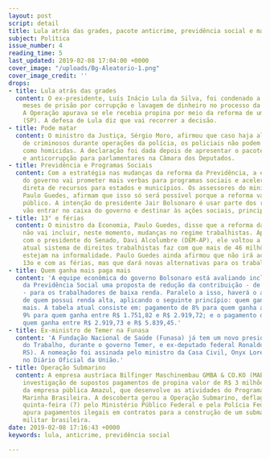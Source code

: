 ```yaml
---
layout: post
script: detail
title: Lula atrás das grades, pacote anticrime, previdência social e mais.
subject: Política
issue_number: 4
reading_time: 5
last_updated: 2019-02-08 17:04:00 +0000
cover_image: "/uploads/Bg-Aleatorio-1.png"
cover_image_credit: ''
drops:
- title: Lula atrás das grades
  content: O ex-presidente, Luís Inácio Lula da Silva, foi condenado a 12 anos e 11
    meses de prisão por corrupção e lavagem de dinheiro no processo da Lava Jato.
    A Operação apurava se ele recebia propina por meio da reforma de um sítio em Atibaia
    (SP). A defesa de Lula diz que vai recorrer a decisão.
- title: Pode matar
  content: O ministro da Justiça, Sérgio Moro, afirmou que caso haja alguma morte
    de criminosos durante operações da polícia, os policiais não podem ser tratados
    como homicidas. A declaração foi dada depois de apresentar o pacote anticrime
    e anticorrupção para parlamentares na Câmara dos Deputados.
- title: Previdência e Programas Sociais
  content: Com a estratégia nas mudanças da reforma da Previdência, a equipe econômica
    do governo vai prometer mais verbas para programas sociais e acelerar a transferência
    direta de recursos para estados e municípios. Os assessores do ministro da Economia,
    Paulo Guedes, afirmam que isso só será possível porque a reforma vai zerar o déficit
    público. A intenção do presidente Jair Bolsonaro é usar parte dos recursos que
    vão entrar no caixa do governo e destinar às ações sociais, principalmente.
- title: 13° e férias
  content: O ministro da Economia, Paulo Guedes, disse que a reforma da Previdência
    não vai incluir, neste momento, mudanças no regime trabalhistas. Após reunião
    com o presidente do Senado, Davi Alcolumbre (DEM-AP), ele voltou a dizer que o
    atual sistema de direitos trabalhistas faz com que mais de 46 milhões de brasileiros
    estejam na informalidade. Paulo Guedes ainda afirmou que não irá acabar com o
    13o e com as férias, mas que dará novas alternativas para os trabalhadores.
- title: Quem ganha mais paga mais
  content: 'A equipe econômica do governo Bolsonaro está avaliando incluir na reforma
    da Previdência Social uma proposta de redução da contribuição - de 8% para 7,5%
    - para os trabalhadores de baixa renda. Paralelo a isso, haverá o aumento da contribuição
    de quem possui renda alta, aplicando o seguinte princípio: quem ganha mais, paga
    mais. A tabela atual consiste em: pagamento de 8% para quem ganha até R$ 1.751,81;
    9% para quem ganha entre R$ 1.751,82 e R$ 2.919,72; e o pagamento de 11% para
    quem ganha entre R$ 2.919,73 e R$ 5.839,45.'
- title: Ex-ministro de Temer na Funasa
  content: 'A Fundação Nacional de Saúde (Funasa) já tem um novo presidente: o ex-ministro
    do Trabalho, durante o governo Temer, e ex-deputado federal Ronaldo Nogueira (PTB-
    RS). A nomeação foi assinada pelo ministro da Casa Civil, Onyx Lorenzoni, e publicada
    no Diário Oficial da União.'
- title: Operação Submarino
  content: A empresa austríaca Bilfinger Maschinembau GMBA & CO.KO (MAB)iniciou uma
    investigação de supostos pagamentos de propina valor de R$ 3 milhões a um engenheiro
    da empresa pública Amazul, que desenvolve as atividades do Programa Nuclear da
    Marinha Brasileira. A descoberta gerou a Operação Submarino, deflagrada nesta
    quinta-feira (7) pelo Ministério Público Federal e pela Polícia Federal. A operação
    apura pagamentos ilegais em contratos para a construção de um submarino da força
    militar brasileira.
date: 2019-02-08 17:16:43 +0000
keywords: lula, anticrime, previdência social

---
```


